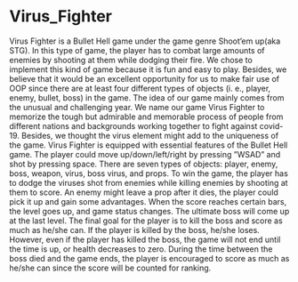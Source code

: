 # Virus_Fighter
Virus Fighter is a Bullet Hell game under the game genre Shoot’em up(aka STG). In this type of
game, the player has to combat large amounts of enemies by shooting at them while dodging their
fire. We chose to implement this kind of game because it is fun and easy to play. Besides, we
believe that it would be an excellent opportunity for us to make fair use of OOP since there are at
least four different types of objects (i. e., player, enemy, bullet, boss) in the game.
The idea of our game mainly comes from the unusual and challenging year. We name our game
Virus Fighter to memorize the tough but admirable and memorable process of people from different
nations and backgrounds working together to fight against covid-19. Besides, we thought the virus
element might add to the uniqueness of the game.
Virus Fighter is equipped with essential features of the Bullet Hell game. The player could move
up/down/left/right by pressing ”WSAD” and shot by pressing space. There are seven types of
objects: player, enemy, boss, weapon, virus, boss virus, and props. To win the game, the player
has to dodge the viruses shot from enemies while killing enemies by shooting at them to score. An
enemy might leave a prop after it dies, the player could pick it up and gain some advantages. When
the score reaches certain bars, the level goes up, and game status changes. The ultimate boss will
come up at the last level. The final goal for the player is to kill the boss and score as much as
he/she can. If the player is killed by the boss, he/she loses. However, even if the player has killed
the boss, the game will not end until the time is up, or health decreases to zero. During the time
between the boss died and the game ends, the player is encouraged to score as much as he/she can
since the score will be counted for ranking.
